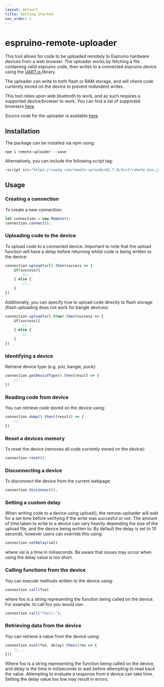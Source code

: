 ```yaml
---
layout: default
title: Getting Started
nav_order: 1
---
```


# espruino-remote-uploader

This tool allows for code to be uploaded remotely to Espruino hardware devices from a web browser. 
The uploader works by fetching a file containing valid espruino code, then writes to a connected espruino device
using the <a href="https://www.espruino.com/UART.js"> UART.js </a> library. 

The uploader can write to both flash or RAM storage, and will check code currently stored on the device to prevent redundent writes.

This tool relies upon web bluetooth to work, and as such requires a supported device/browser to work. You can find a list of supported browsers
<a href="https://developer.mozilla.org/en-US/docs/Web/API/Web_Bluetooth_API#browser_compatibility">here</a>. 

Source code for the uploader is available <a href="https://github.com/cmurray95/espruino-remote-uploader">here</a>

## Installation

The package can be installed via npm using:

`npm i remote-uploader --save`

Alternatively, you can include the following script tag:

```js
<script src="https://unpkg.com/remote-uploader@2.7.0/dist/remote.min.js"></script>
```

## Usage

### Creating a connection
To create a new connection:

```js
let connection = new Remote();
connection.connect();
```

### Uploading code to the device
To upload code to a connected device. Important to note that the upload function will have a delay before returning whilst code is being written to the device:

```js
connection.upload(url).then(success => {
    if(success){
        //...
    } else {
        //...
    }
})
```

Additionally, you can specify true to upload code directly to flash storage (flash uploading does not work for bangle devices):
```js
connection.upload(url,true).then(success => {
    if(success){
        //...
    } else {
        //...
    }
})
```

### Identifying a device
Retrieve device type (e.g. pixl, bangle, puck):
```js
connection.getDeviceType().then(result => {
    //...
})
```

### Reading code from device
You can retrieve code stored on the device using:
```js
connection.dump().then((result) => {
    //...
})
```

### Reset a devices memory
To reset the device (removes all code currently stored on the device):
```js
connection.reset();
```

### Disconnecting a device
To disconnect the device from the current webpage:
```js
connection.disconnect();
```

### Setting a custom delay
When writing code to a device using upload(), the remote-uploader will wait for a set time before verifying if the write was succesful or not.
The amount of time taken to write to a device can vary heavily depending the size of the upload file, and the device being written to. By default the delay is set to 10 seconds,
however users can override this using:

```js
connection.setDelay(val)
```

where val is a time in miliseconds. Be aware that issues may occur when using the delay value is too short.

### Calling functions from the device
You can execute methods written to the device using:

```js
connection.call(foo)
```

where foo is a string representing the function being called on the device. For example, to call foo you would use:

```js
connection.call("foo();");
```

### Retrieving data from the device
You can retrieve a value from the device using:
```js
connection.eval(foo, delay).then((res => {
    //...
}))
```

Where foo is a string representing the function being called on the device, and delay is the time in miliseconds to wait before attempting to read back the value.
Attempting to evaluate a response from a device can take time. Setting the delay value too low may result in errors.

